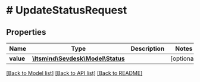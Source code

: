 # # UpdateStatusRequest

## Properties

Name | Type | Description | Notes
------------ | ------------- | ------------- | -------------
**value** | [**\Itsmind\\Sevdesk\Model\Status**](Status.md) |  | [optional]

[[Back to Model list]](../../README.md#models) [[Back to API list]](../../README.md#endpoints) [[Back to README]](../../README.md)

